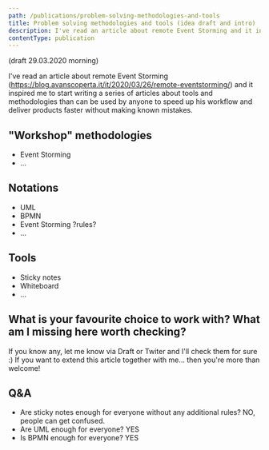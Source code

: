 ```yaml
---
path: /publications/problem-solving-methodologies-and-tools
title: Problem solving methodologies and tools (idea draft and intro)
description: I've read an article about remote Event Storming and it inspired me to start writing a series of articles about tools and methodologies than can be used by anyone to speed up his workflow and deliver products faster without making known mistakes. 
contentType: publication
---
```


(draft 29.03.2020 morning)

I've read an article about remote Event Storming (https://blog.avanscoperta.it/it/2020/03/26/remote-eventstorming/)
and it inspired me to start writing
a series of articles about tools and methodologies than can be used by anyone to speed 
up his workflow and deliver products faster without making known mistakes.

## "Workshop" methodologies

- Event Storming
- ...

## Notations

- UML
- BPMN
- Event Storming ?rules?
- ...

## Tools

- Sticky notes
- Whiteboard
- ... 

## What is your favourite choice to work with? What am I missing here worth checking?

If you know any, let me know via Draft or Twiter and I'll check them for sure :)
If you want to extend this article together with me... then you're more than welcome!

## Q&A

- Are sticky notes enough for everyone without any additional rules? NO, people can get confused.
- Are UML enough for everyone? YES
- Is BPMN enough for everyone? YES


